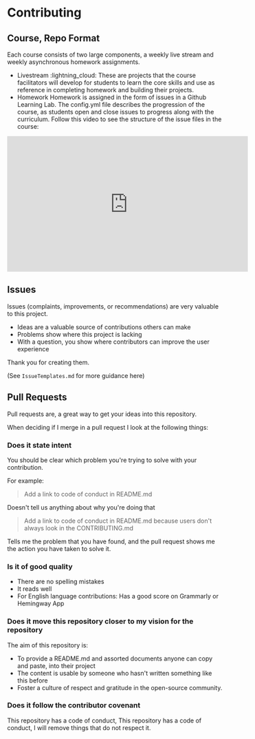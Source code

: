 # Contributing
## Course, Repo Format
Each course consists of two large components, a weekly live stream and weekly asynchronous homework assignments.
- Livestream :lightning_cloud:
These are projects that the course facilitators will develop for students to learn the core skills and use as reference in completing homework and building their projects.
- Homework
Homework is assigned in the form of issues in a Github Learning Lab. The config.yml file describes the progression of the course, as students open and close issues to progress along with the curriculum. Follow this video to see the structure of the issue files in the course:

<iframe width="560" height="315" src="https://www.youtube.com/embed/9S0p8YMQzsM" frameborder="0" allow="accelerometer; autoplay; clipboard-write; encrypted-media; gyroscope; picture-in-picture" allowfullscreen></iframe>


## Issues

Issues (complaints, improvements, or recommendations) are very valuable to this project.

* Ideas are a valuable source of contributions others can make
* Problems show where this project is lacking
* With a question, you show where contributors can improve the user experience

Thank you for creating them.

(See `IssueTemplates.md` for more guidance here)


## Pull Requests

Pull requests are, a great way to get your ideas into this repository.

When deciding if I merge in a pull request I look at the following things:

### Does it state intent
You should be clear which problem you're trying to solve with your contribution.

For example:

> Add a link to code of conduct in README.md

Doesn't tell us anything about why you're doing that

> Add a link to code of conduct in README.md because users don't always look in the CONTRIBUTING.md

Tells me the problem that you have found, and the pull request shows me the action you have taken to solve it.

### Is it of good quality
* There are no spelling mistakes
* It reads well
* For English language contributions: Has a good score on Grammarly or Hemingway App

### Does it move this repository closer to my vision for the repository
The aim of this repository is:

* To provide a README.md and assorted documents anyone can copy and paste, into their project
* The content is usable by someone who hasn't written something like this before
* Foster a culture of respect and gratitude in the open-source community.

### Does it follow the contributor covenant
This repository has a code of conduct, This repository has a code of conduct, I will remove things that do not respect it.

